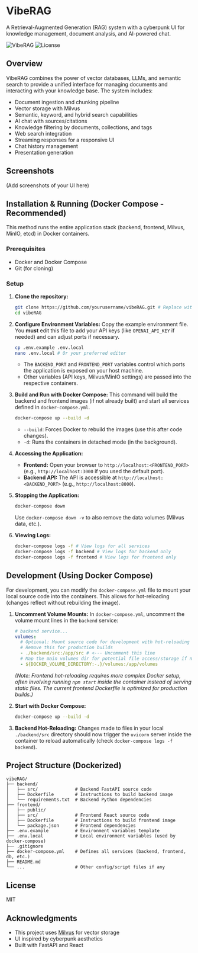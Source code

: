 # VibeRAG

A Retrieval-Augmented Generation (RAG) system with a cyberpunk UI for knowledge management, document analysis, and AI-powered chat.

![VibeRAG](https://img.shields.io/badge/VibeRAG-Cyberpunk%20RAG-blue)
![License](https://img.shields.io/badge/License-MIT-green)

## Overview

VibeRAG combines the power of vector databases, LLMs, and semantic search to provide a unified interface for managing documents and interacting with your knowledge base. The system includes:

- Document ingestion and chunking pipeline
- Vector storage with Milvus
- Semantic, keyword, and hybrid search capabilities
- AI chat with sources/citations
- Knowledge filtering by documents, collections, and tags
- Web search integration
- Streaming responses for a responsive UI
- Chat history management
- Presentation generation

## Screenshots

(Add screenshots of your UI here)

## Installation & Running (Docker Compose - Recommended)

This method runs the entire application stack (backend, frontend, Milvus, MinIO, etcd) in Docker containers.

### Prerequisites

- Docker and Docker Compose
- Git (for cloning)

### Setup

1.  **Clone the repository:**
    ```bash
    git clone https://github.com/yourusername/vibeRAG.git # Replace with actual repo URL
    cd vibeRAG
    ```

2.  **Configure Environment Variables:**
    Copy the example environment file. You **must** edit this file to add your API keys (like `OPENAI_API_KEY` if needed) and can adjust ports if necessary.
    ```bash
    cp .env.example .env.local
    nano .env.local # Or your preferred editor
    ```
    *   The `BACKEND_PORT` and `FRONTEND_PORT` variables control which ports the application is exposed on your host machine.
    *   Other variables (API keys, Milvus/MinIO settings) are passed into the respective containers.

3.  **Build and Run with Docker Compose:**
    This command will build the backend and frontend images (if not already built) and start all services defined in `docker-compose.yml`.
    ```bash
    docker-compose up --build -d
    ```
    *   `--build`: Forces Docker to rebuild the images (use this after code changes).
    *   `-d`: Runs the containers in detached mode (in the background).

4.  **Accessing the Application:**
    *   **Frontend:** Open your browser to `http://localhost:<FRONTEND_PORT>` (e.g., `http://localhost:3000` if you used the default port).
    *   **Backend API:** The API is accessible at `http://localhost:<BACKEND_PORT>` (e.g., `http://localhost:8000`).

5.  **Stopping the Application:**
    ```bash
    docker-compose down
    ```
    Use `docker-compose down -v` to also remove the data volumes (Milvus data, etc.).

6.  **Viewing Logs:**
    ```bash
    docker-compose logs -f # View logs for all services
    docker-compose logs -f backend # View logs for backend only
    docker-compose logs -f frontend # View logs for frontend only
    ```

## Development (Using Docker Compose)

For development, you can modify the `docker-compose.yml` file to mount your local source code into the containers. This allows for hot-reloading (changes reflect without rebuilding the image).

1.  **Uncomment Volume Mounts:** In `docker-compose.yml`, uncomment the volume mount lines in the `backend` service:
    ```yaml
    # backend service...
    volumes:
      # Optional: Mount source code for development with hot-reloading
      # Remove this for production builds
      - ./backend/src:/app/src # <--- Uncomment this line
      # Map the main volumes dir for potential file access/storage if needed
      - ${DOCKER_VOLUME_DIRECTORY:-.}/volumes:/app/volumes
    ```
    *(Note: Frontend hot-reloading requires more complex Docker setup, often involving running `npm start` inside the container instead of serving static files. The current frontend Dockerfile is optimized for production builds.)*

2.  **Start with Docker Compose:**
    ```bash
    docker-compose up --build -d
    ```
3.  **Backend Hot-Reloading:** Changes made to files in your local `./backend/src` directory should now trigger the `uvicorn` server inside the container to reload automatically (check `docker-compose logs -f backend`).

## Project Structure (Dockerized)

```
vibeRAG/
├── backend/
│   ├── src/              # Backend FastAPI source code
│   ├── Dockerfile        # Instructions to build backend image
│   └── requirements.txt  # Backend Python dependencies
├── frontend/
│   ├── public/
│   ├── src/              # Frontend React source code
│   ├── Dockerfile        # Instructions to build frontend image
│   └── package.json      # Frontend dependencies
├── .env.example          # Environment variables template
├── .env.local            # Local environment variables (used by docker-compose)
├── .gitignore
├── docker-compose.yml    # Defines all services (backend, frontend, db, etc.)
├── README.md
└── ...                   # Other config/script files if any
```

## License

MIT

## Acknowledgments

- This project uses [Milvus](https://milvus.io/) for vector storage
- UI inspired by cyberpunk aesthetics
- Built with FastAPI and React